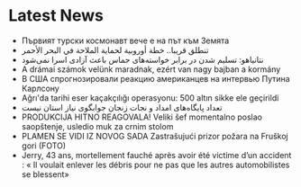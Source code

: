 # Latest News
-  Първият турски космонавт вече е на път към Земята
-  تنطلق قريبا.. خطة أوروبية لحماية الملاحة في البحر الأحمر
-  نتانیاهو: تسلیم شدن در برابر خواسته‌های حماس باعث آزادی اسرا نمی‌شود
-  A drámai számok velünk maradnak, ezért van nagy bajban a kormány
-  В США спрогнозировали реакцию американцев на интервью Путина Карлсону
-  Ağrı'da tarihi eser kaçakçılığı operasyonu: 500 altın sikke ele geçirildi
-  تعداد پایگاه‌های امداد و نجات زنجان جوابگوی نیاز استان نیست
-  PRODUKCIJA HITNO REAGOVALA! Veliki šef momentalno poslao saopštenje, usledio muk za crnim stolom
-  PLAMEN SE VIDI IZ NOVOG SADA Zastrašujući prizor požara na Fruškoj gori (FOTO)
-  Jerry, 43 ans, mortellement fauché après avoir été victime d’un accident : « Il voulait enlever les débris pour ne pas que les autres automobilistes se blessent»
